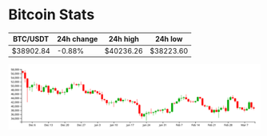 # Bitcoin Stats

BTC/USDT|24h change|24h high|24h low|
|---|---|---|---|
|$38902.84|-0.88%|$40236.26|$38223.60|

<img src="./chart.svg">
